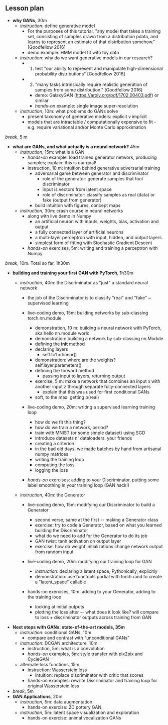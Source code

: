 ## Lesson plan

+ **why GANs**, 30m
  - *instruction*: define generative model
    + For the purposes of this tutorial, "any model that takes a training set, consisting of samples drawn from a distribution pdata, and learns to represent an estimate of that distribution somehow." [Goodfellow 2016]
    + demo example: HMM model fit with toy data
  - *instruction*: why do we want generative models in our research?
    + 1. test "our ability to represent and manipulate high-dimensional probability distributions" [Goodfellow 2016]
    + 2. "many tasks intrinsically require realistic generation of samples from some distribution." [Goodfellow 2016]
      - demo: GalaxyGAN (https://arxiv.org/pdf/1702.00403.pdf) or similar
      - *hands-on* example: single image super-resolution
  - *instruction*, 10m: what problems do GANs solve
    + present taxonomy of generative models: explicit v implicit
    + models that are intractable / computationally expensive to fit
      -e.g. require variational and/or Monte Carlo approximation

*break*, 5 m

+ **what are GANs, and what actually is a neural network?** 45m
  - *instruction*, 15m: what is a GAN
    + *hands-on* example: load trained generator network, producing samples; explain: this is our goal!
    + instruction, 10 m: intuition behind generative adversarial training
      - adversarial game between generator and discriminator
        + role of the generator: generate samples that fool discriminator
        + input is vectors from latent space
        + role of discriminator: classify samples as real (data) or fake (output from generator)
      - build intuition with figures, concept maps
  - *instruction*, 30m: crash course in neural networks
    + along with live demo in Numpy
        - an artificial neuron with inputs, weights, bias, activation and output
        - a fully connected layer of artificial neurons
        - a multi-layer perceptron with input, hidden, and output layers
        - simplest form of fitting with Stochastic Gradient Descent
    + *hands-on* exercises, 5m: writing and training a perceptron with Numpy

*break*, 10m. Total so far, 1h30m

+ **building and training your first GAN with PyTorch**, 1h30m
  - *instruction*, 40m: the Discriminator as "just" a standard neural network
    + the job of the Discriminator is to classify "real" and "fake" ~ supervised learning
    + live-coding demo, 15m: building networks by sub-classing torch.nn.module
      - demonstration, 10 m: building a neural network with PyTorch, aka hello nn.module world
      - demonstration: building a network by sub-classing nn.Module
      - defining the __init__ method
      - declaring layers
        + self.fc1 = linear()
      - demonstration: where are the weights? self.layer.parameters()
      - defining the forward method
        + passing input to layers, returning output
      - exercise, 5 m: make a network that combines an input $x$ with another input $z$ through separate fully-connected layers    
        + explain that this was used for first conditional GANs
      - soft, to the max: getting p(real)

    + live-coding demo, 20m: writing a supervised learning training loop
      - how do we fit this thing?
      - how do we train a network, period?
      - train with MNIST (or some simple dataset) using SGD
      - introduce datasets n' dataloaders: your friends
      - creating a criterion
      - in the bad old days, we made batches by hand from artisanal numpy matrices
      - writing the training loop
      - computing the loss
      - logging the loss

    + *hands-on* exercises: adding to your Discriminator, putting some label smoothing in your training loop (GAN hack!)

  - *instruction*, 40m: the Generator
    + live-coding demo, 15m: modifying our Discriminator to build a Generator
      - second verse, same at the first  -- making a Generator class
      - exercise: try to code a Generator, based on what you learned building the Discriminator
      - what do we need to add for the Generator to do its job
      - GAN twist: tanh activation on output layer
      - exercise: how do weight initializations change network output from random input

    + live-coding demo, 20m: modifying our training loop for GAN
      - *instruction*: declaring a latent space, Pythonically, explicitly
      - demonstration: use functools.partial with torch.rand to create a "latent_space" callable
    + hands-on exercises, 10m: adding to your Generator, adding to the training loop
      - looking at initial outputs
      - plotting the loss after -- what does it look like? will compare to loss + discriminator outputs across training from GAN

- **Next steps with GANs: state-of-the-art models, 35m**
	-   *instruction*: conditional GANs, 10m
		-   compare and contrast with "unconditional GANs"
	-   *instruction*: DCGAN architecture, 10m
		-   instruction, 5m: what is a convolution
		-   *hands-on* examples, 5m: style transfer with pix2pix and CycleGAN
	-   alternate loss functions, 15m
		-   instruction: Wasserstein loss
			-   intuition: replace discriminator with critic that scores
		-  hands-on examples: rewrite Discriminator and training loop for original Wasserstein loss
-   *break*, 5m 
-   **GAN Applications**, 20m
	-   *instruction*, 5m: data augmentation
		-   hands-on exercise: 2D pottery GAN
	-   *instruction*, 5m: latent space visualization and exploration
		-   hands-on exercise: animal vocalization GANs
